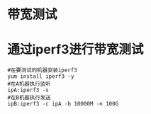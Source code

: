 # 带宽测试

#  通过iperf3进行带宽测试

```
#在要测试的机器安装iperf3
yum install iperf3 -y
#在A机器执行监听
ipA:iperf3 -s
#在B机器执行发送
ipB:iperf3 -c ipA -b 10000M -n 100G
```